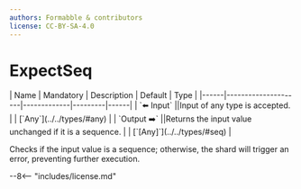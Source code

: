 ```yaml
---
authors: Formabble & contributors
license: CC-BY-SA-4.0
---
```



# ExpectSeq

<div class="sh-parameters" markdown="1">
| Name | Mandatory | Description | Default | Type |
|------|---------------------|-------------|---------|------|
| `⬅️ Input` ||Input of any type is accepted. | | [`Any`](../../types/#any) |
| `Output ➡️` ||Returns the input value unchanged if it is a sequence. | | [`[Any]`](../../types/#seq) |

</div>

Checks if the input value is a sequence; otherwise, the shard will trigger an error, preventing further execution.

--8<-- "includes/license.md"

